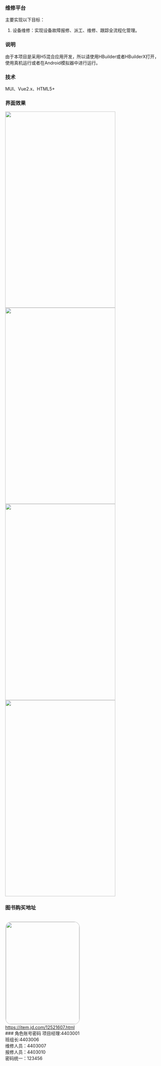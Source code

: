 ### 维修平台
主要实现以下目标：
1.	设备维修：实现设备故障报修、派工、维修、跟踪全流程化管理。
### 说明
由于本项目是采用H5混合应用开发，所以请使用HBuilder或者HBuilderX打开，使用真机运行或者在Android模拟器中进行运行。
### 技术
MUI、Vue2.x、HTML5+
### 界面效果
<img src="https://raw.githubusercontent.com/zouyujie/repair_app_green/master/screenshot/1.jpg" width="352" height="627">
<img src="https://raw.githubusercontent.com/zouyujie/repair_app_green/master/screenshot/2.png" width="352" height="627">
<img src="https://raw.githubusercontent.com/zouyujie/repair_app_green/master/screenshot/3.jpg" width="352" height="627">
<img src="https://raw.githubusercontent.com/zouyujie/repair_app_green/master/screenshot/4.jpg" width="352" height="627">
<h3>图书购买地址</h3>
<br/><a href="https://item.jd.com/12521607.html" target="_blank">
<img src="http://img12.360buyimg.com/n1/jfs/t1/39634/38/5579/168439/5cce76c5E91840de2/7d4f43307346eff4.jpg" style=" border:2px solid #ddd;border-radius:20px;" height="326" width="235">
</a>
<br/>
<a href="https://item.jd.com/12521607.html" target="_blank">https://item.jd.com/12521607.html</a>
<br/>
### 角色账号密码
项目经理:4403001
<br/>班组长:4403006
<br/>维修人员：4403007
<br/>报修人员：4403010
<br/>密码统一：123456
